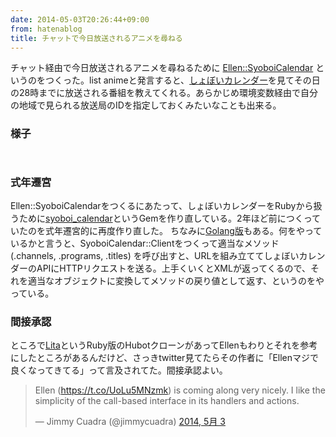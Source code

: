 ```yaml
---
date: 2014-05-03T20:26:44+09:00
from: hatenablog
title: チャットで今日放送されるアニメを尋ねる
---
```


<p>チャット経由で今日放送されるアニメを尋ねるために <a href="https://github.com/r7kamura/ellen-syoboi_calendar">Ellen::SyoboiCalendar</a> というのをつくった。list animeと発言すると、<a href="http://cal.syoboi.jp/">しょぼいカレンダー</a>を見てその日の28時までに放送される番組を教えてくれる。あらかじめ環境変数経由で自分の地域で見られる放送局のIDを指定しておくみたいなことも出来る。</p>

<h3>様子</h3>

<p><img src="http://dl.dropboxusercontent.com//u/5978869/image/20140503_201835.png" alt=""></p>

<p><img src="http://dl.dropboxusercontent.com//u/5978869/image/20140503_202421.png" alt=""></p>

<h3>式年遷宮</h3>

<p>Ellen::SyoboiCalendarをつくるにあたって、しょぼいカレンダーをRubyから扱うために<a href="https://github.com/r7kamura/syoboi_calendar">syoboi_calendar</a>というGemを作り直している。2年ほど前につくっていたのを式年遷宮的に再度作り直した。 ちなみに<a href="https://github.com/r7kamura/sugoi">Golang版</a>もある。何をやっているかと言うと、SyoboiCalendar::Clientをつくって適当なメソッド (.channels, .programs, .titles) を呼び出すと、URLを組み立ててしょぼいカレンダーのAPIにHTTPリクエストを送る。上手くいくとXMLが返ってくるので、それを適当なオブジェクトに変換してメソッドの戻り値として返す、というのをやっている。</p>

<h3>間接承認</h3>

<p>ところで<a href="https://www.lita.io/">Lita</a>というRuby版のHubotクローンがあってEllenもわりとそれを参考にしたところがあるんだけど、さっきtwitter見てたらその作者に「Ellenマジで良くなってきてる」って言及されてた。間接承認よい。</p>

<p></p><blockquote class="twitter-tweet" lang="ja">
<p>Ellen (<a href="https://t.co/UoLu5MNzmk">https://t.co/UoLu5MNzmk</a>) is coming along very nicely. I like the simplicity of the call-based interface in its handlers and actions.</p>— Jimmy Cuadra (@jimmycuadra) <a href="https://twitter.com/jimmycuadra/statuses/462585606275489793">2014, 5月 3</a>
</blockquote><script async src="//platform.twitter.com/widgets.js" charset="utf-8"></script>

